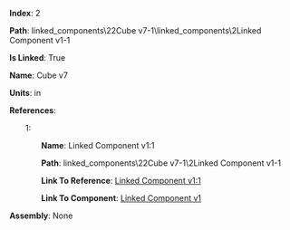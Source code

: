 **Index**: 2

**Path**: linked_components\22Cube v7-1\linked_components\2Linked Component v1-1

**Is Linked**: True

**Name**: Cube v7

**Units**: in

**References**:

&emsp;&emsp;1:

&emsp;&emsp;&emsp;&emsp;**Name**: Linked Component v1:1

&emsp;&emsp;&emsp;&emsp;**Path**: linked_components\22Cube v7-1\2Linked Component v1-1

&emsp;&emsp;&emsp;&emsp;**Link To Reference**: [Linked Component v1:1](/data_test/linked_components/22Cube%20v7-1/2Linked%20Component%20v1-1/timeline.md)

&emsp;&emsp;&emsp;&emsp;**Link To Component**: [Linked Component v1](/data_test/linked_components/22Cube%20v7-1/linked_components/2Linked%20Component%20v1-1/timeline.md)

**Assembly**: None

